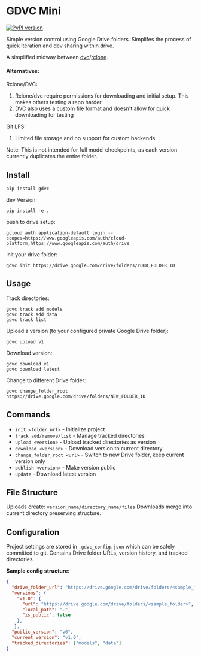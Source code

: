 # GDVC Mini

[![PyPI version](https://badge.fury.io/py/gdvc-mini.svg)](https://badge.fury.io/py/gdvc-mini)

Simple version control using Google Drive folders. Simplifes the process of quick iteration and dev sharing within drive.

A simplified midway between [dvc](https://dvc.org/)/[rclone](https://rclone.org/drive/).

#### Alternatives:
Rclone/DVC:
1. Rclone/dvc require permissions for downloading and initial setup. This makes others testing a repo harder
2. DVC also uses a custom file format and doesn't allow for quick downloading for testing

Git LFS:
1. Limited file storage and no support for custom backends

Note: This is not intended for full model checkpoints, as each version currently duplicates the entire folder.

## Install
```
pip install gdvc
```

dev Version:
```
pip install -e .
```

push to drive setup:
```
gcloud auth application-default login --scopes=https://www.googleapis.com/auth/cloud-platform,https://www.googleapis.com/auth/drive
```
init your drive folder:
```
gdvc init https://drive.google.com/drive/folders/YOUR_FOLDER_ID
```

## Usage

Track directories:
```
gdvc track add models
gdvc track add data
gdvc track list
```

Upload a version (to your configured private Google Drive folder):
```
gdvc upload v1
```

Download version:
```
gdvc download v1
gdvc download latest
```

Change to different Drive folder:
```
gdvc change_folder_root https://drive.google.com/drive/folders/NEW_FOLDER_ID
```

## Commands

- `init <folder_url>` - Initialize project
- `track add/remove/list` - Manage tracked directories  
- `upload <version>` - Upload tracked directories as version
- `download <version>` - Download version to current directory
- `change_folder_root <url>` - Switch to new Drive folder, keep current version only
- `publish <version>` - Make version public
- `update` - Download latest version

## File Structure

Uploads create: `version_name/directory_name/files`
Downloads merge into current directory preserving structure.

## Configuration

Project settings are stored in `.gdvc_config.json` which can be safely committed to git.
Contains Drive folder URLs, version history, and tracked directories.

**Sample config structure:**
```json
{
  "drive_folder_url": "https://drive.google.com/drive/folders/<sample_folder>",
  "versions": {
    "v1.0": {
      "url": "https://drive.google.com/drive/folders/<sample_folder>",
      "local_path": ".",
      "is_public": false
    },
   },
  "public_version": "v0",
  "current_version": "v1.0",
  "tracked_directories": ["models", "data"]
}
```